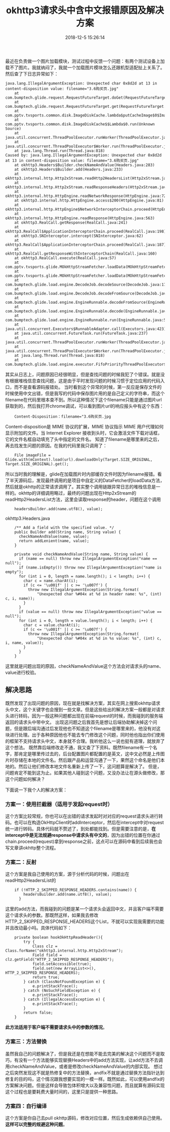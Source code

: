 ﻿---
title: okhttp3请求头中含中文报错原因及解决方案
date: 2018-12-5 15:26:14
categories: Android常见问题
tags: Android, 常见问题
---

最近在负责做一个图片加载模块，测试过程中反馈一个问题：有两个测试设备上加载不了图片。我就纳闷了，我就一个加载图片模块怎么还跟机型适配扯上关系了。然后查了下日志异常如下：
<!-- more -->
```
java.lang.IllegalArgumentException: Unexpected char 0x8d2d at 13 in content-disposition value: filename="3.6购买页.jpg"
	at com.bumptech.glide.request.RequestFutureTarget.doGet(RequestFutureTarget.java:189)
	at com.bumptech.glide.request.RequestFutureTarget.get(RequestFutureTarget.java:100)
	at com.pptv.tvsports.common.disk.ImageDiskCache.lambda$putCacheImage$0$ImageDiskCache(ImageDiskCache.java:100)
	at com.pptv.tvsports.common.disk.ImageDiskCache$$Lambda$0.run(Unknown Source)
	at java.util.concurrent.ThreadPoolExecutor.runWorker(ThreadPoolExecutor.java:1113)
	at java.util.concurrent.ThreadPoolExecutor$Worker.run(ThreadPoolExecutor.java:588)
	at java.lang.Thread.run(Thread.java:818)
Caused by: java.lang.IllegalArgumentException: Unexpected char 0x8d2d at 13 in content-disposition value: filename="3.6购买页.jpg"
	at okhttp3.Headers$Builder.checkNameAndValue(Headers.java:283)
	at okhttp3.Headers$Builder.add(Headers.java:233)
	at okhttp3.internal.http.Http2xStream.readHttp2HeadersList(Http2xStream.java:263)
	at okhttp3.internal.http.Http2xStream.readResponseHeaders(Http2xStream.java:149)
	at okhttp3.internal.http.HttpEngine.readNetworkResponse(HttpEngine.java:723)
	at okhttp3.internal.http.HttpEngine.access$200(HttpEngine.java:81)
	at okhttp3.internal.http.HttpEngine$NetworkInterceptorChain.proceed(HttpEngine.java:708)
	at okhttp3.internal.http.HttpEngine.readResponse(HttpEngine.java:563)
	at okhttp3.RealCall.getResponse(RealCall.java:241)
	at okhttp3.RealCall$ApplicationInterceptorChain.proceed(RealCall.java:198)
	at okhttp3.SNInterceptor.intercept(SNInterceptor.java:62)
	at okhttp3.RealCall$ApplicationInterceptorChain.proceed(RealCall.java:187)
	at okhttp3.RealCall.getResponseWithInterceptorChain(RealCall.java:160)
	at okhttp3.RealCall.execute(RealCall.java:57)
	at com.pptv.tvsports.glide.MOkHttpStreamFetcher.loadData(MOkHttpStreamFetcher.java:51)
	at com.pptv.tvsports.glide.MOkHttpStreamFetcher.loadData(MOkHttpStreamFetcher.java:22)
	at com.bumptech.glide.load.engine.DecodeJob.decodeSource(DecodeJob.java:170)
	at com.bumptech.glide.load.engine.DecodeJob.decodeFromSource(DecodeJob.java:128)
	at com.bumptech.glide.load.engine.EngineRunnable.decodeFromSource(EngineRunnable.java:127)
	at com.bumptech.glide.load.engine.EngineRunnable.decode(EngineRunnable.java:106)
	at com.bumptech.glide.load.engine.EngineRunnable.run(EngineRunnable.java:58)
	at java.util.concurrent.Executors$RunnableAdapter.call(Executors.java:423)
	at java.util.concurrent.FutureTask.run(FutureTask.java:237)
	at java.util.concurrent.ThreadPoolExecutor.runWorker(ThreadPoolExecutor.java:1113)
	at java.util.concurrent.ThreadPoolExecutor$Worker.run(ThreadPoolExecutor.java:588)
	at java.lang.Thread.run(Thread.java:818)
	at com.bumptech.glide.load.engine.executor.FifoPriorityThreadPoolExecutor$DefaultThreadFactory$1.run(FifoPriorityThreadPoolExecutor.java:118)
```
其实从日志上，问题原因已经很明显，但是查找问题的时候我犯了个错误。就是没有根据堆栈信息查找问题，这是由于平时发现问题的时候习惯于定位应用的代码入口，而不是查看源码报错处。
当时看到这个异常的时候，第一反应是保存文件的时候使用中文出错，但是我写的代码中保存图片用的是自己定义的字符串，而这个filename在代码里根本查不到。所以这种情况下这个filename只能是通过图片url获取到的，然后我打开chrome调试，可以看到图片url的响应报头中有这个东西：
```
	Content-Disposition：filename="3.6购买页.jpg
```
Content-disposition是 MIME 协议的扩展，MIME 协议指示 MIME 用户代理如何显示附加的文件。当 Internet Explorer 接收到头时，它会激活文件下载对话框，它的文件名框自动填充了头中指定的文件名。
知道了filename是哪里来的之后，再去找发生问题的原因。在我的代码里我只调用了：
```
	File imageFile = Glide.with(mContext).load(url).downloadOnly(Target.SIZE_ORIGINAL, 				Target.SIZE_ORIGINAL).get();
```
所以当时我的理解是，glide在加载图片时内部缓存文件时因为filename报错。看了半天源码后，发现最终调用的是项目中自定义的DataFetcher的loadData方法，然后就是okhttp的正常请求调用了。其实整个调用链跟异常日志的堆栈信息是一样的。okhttp的详细调用略过，最终的问题出现在Http2xStream的readHttp2HeadersList方法，这里会读取response的header，问题在这个调用
```
	headersBuilder.add(name.utf8(), value);
```
okhttp3.Headers.java
```
    /** Add a field with the specified value. */
    public Builder add(String name, String value) {
      checkNameAndValue(name, value);
      return addLenient(name, value);
    }
	
	private void checkNameAndValue(String name, String value) {
      if (name == null) throw new IllegalArgumentException("name == null");
      if (name.isEmpty()) throw new IllegalArgumentException("name is empty");
      for (int i = 0, length = name.length(); i < length; i++) {
        char c = name.charAt(i);
        if (c <= '\u001f' || c >= '\u007f') {
          throw new IllegalArgumentException(String.format(
              "Unexpected char %#04x at %d in header name: %s", (int) c, i, name));
        }
      }
      if (value == null) throw new IllegalArgumentException("value == null");
      for (int i = 0, length = value.length(); i < length; i++) {
        char c = value.charAt(i);
        if (c <= '\u001f' || c >= '\u007f') {
          throw new IllegalArgumentException(String.format(
              "Unexpected char %#04x at %d in %s value: %s", (int) c, i, name, value));
        }
      }
    }
```
这里就是问题出现的原因，checkNameAndValue这个方法会对请求头的name、value进行校验。

## 解决思路
既然发现了出现问题的原因，现在就是找解决方案，其实在网上搜索okhttp请求头中文，这个关键字也会搜到一些文章。但是这些给出的解决方案一般都是对请求头进行转码，因为一般这种问题都出现在前端request的时候，而我碰到的服务端返回的请求头中带中文。
出现这问题之后我首先是想让后端协助解决掉这个问题，但是跟后端沟通过后发现他也不知道这个filename是哪里来的，他没有对这块进行处理。出于各种原因他也不能去专门修改这个问题，同时他也指出你们使用的框架不支持请求头中文，本身就不合理。我听他这么一说也挺有道理，就放弃了这个想法。
既然靠后端修改走不通，我又查了下资料。既然filename有一个名字，那肯定是哪里传过去的，后台配置图片都配置的是英文，这中文必然是上传图片时存储在本地的文件名。然后跟产品和运营沟通了一下，果然这个命名是他们本地的。然后让他们修改本地文件名重新上传了一下，这问题算是解决了。
但是，问题肯定不能到这为止。如果其他人碰到这个问题，又没办法让在源头做修改，那这个问题如何解决？

下面说一下我个人的解决方案：
### 方案一：使用拦截器（适用于发起request时）
这个方案比较常规，你也可以在出错的请求发起时对对应的request请求头进行转码。也可以在构造OkHttpClient时addInterceptor，然后在intercept中对request统一进行转码。具体代码就不赘述了，到处都能找到。但是需要注意的是，**在intercept中是无法规避response中请求头有中文的**，因为出错的位置在你通过chain.proceed(request)拿到response之前，这点可以在源码中看到后续我也会写文章讲okhttp整个流程。

### 方案二：反射
这个方案是我自己使用的方案，源于分析代码的时候，问题出在readHttp2HeadersList的
```
	if (!HTTP_2_SKIPPED_RESPONSE_HEADERS.contains(name)) {
        headersBuilder.add(name.utf8(), value);
      }
```
这里的add方法，而我碰到的问题是某一个请求头会返回中文，并且客户端不需要这个请求头的参数。那既然这样，如果我去修改HTTP_2_SKIPPED_RESPONSE_HEADERS这个List，不就可以实现我需要的功能并且改动最小吗。具体代码如下：
```
	private boolean hookOkHttpReadHeader(){
        try {
            Class clz = Class.forName("okhttp3.internal.http.Http2xStream");
            Field field = clz.getField("HTTP_2_SKIPPED_RESPONSE_HEADERS");
            field.setAccessible(true);
            field.set(new ArrayList<>(), HTTP_2_SKIPPED_RESPONSE_HEADERS);
			return true;
        } catch (ClassNotFoundException e) {
            e.printStackTrace();
        } catch (NoSuchFieldException e) {
            e.printStackTrace();
        } catch (IllegalAccessException e) {
            e.printStackTrace();
        }
        return false;
    }
```
**此方法适用于客户端不需要请求头中的参数的情况**。

### 方案三：方法替换
虽然我自己的问题解决了，但是我还是在想能不能去完美的解决这个问题而不是取巧，有没有一个方法能够实现替换Headers中的add方法实现，让add方法不去调用checkNameAndValue，或者是修改checkNameAndValue的内部实现。
想过之后突然发现这不就是热修复中的方法替换，andfix不就是通过替换方法指针达到修复的目的吗，这个情况跟我想要实现的一模一样。既然如此，可以使用andfix的方案解决问题。但是这样会导致包体积增大以及兼容性问题，而且就算有源码实现这个过程也是要耗费大量时间的，这里只是提供一种思路。

### 方案四：自行编译
这个方案是你自己去pull okhttp源码，修改对应位置，然后生成依赖供自己使用。**这样可以完整的规避这种问题**。
